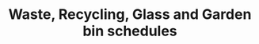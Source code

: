 ---
layout: default
title: "Waste, Recycling, Glass and Garden bin schedules"

refuse_collection:
    Monday:
        -
          name: G1
          id: monday_g1
          ics: https://raw.githubusercontent.com/jamesmacwhite/gedling-borough-council-bin-calendars/main/ical/gedling_borough_council_monday_g1_bin_schedule.ics
        -
          name: G2
          id: monday_g2
          ics: https://raw.githubusercontent.com/jamesmacwhite/gedling-borough-council-bin-calendars/main/ical/gedling_borough_council_monday_g2_bin_schedule.ics

        -
          name: G3
          id: monday_g3
          ics: https://raw.githubusercontent.com/jamesmacwhite/gedling-borough-council-bin-calendars/main/ical/gedling_borough_council_monday_g3_bin_schedule.ics

        -
          name: G4
          id: monday_g4
          ics: https://raw.githubusercontent.com/jamesmacwhite/gedling-borough-council-bin-calendars/main/ical/gedling_borough_council_monday_g4_bin_schedule.ics

    Tuesday:
        -
          name: G1
          id: tuesday_g1
          ics: https://raw.githubusercontent.com/jamesmacwhite/gedling-borough-council-bin-calendars/main/ical/gedling_borough_council_tuesday_g1_bin_schedule.ics

        -
          name: G2
          id: tuesday_g2
          ics: https://raw.githubusercontent.com/jamesmacwhite/gedling-borough-council-bin-calendars/main/ical/gedling_borough_council_tuesday_g2_bin_schedule.ics

        -
          name: G3
          id: tuesday_g3
          ics: https://raw.githubusercontent.com/jamesmacwhite/gedling-borough-council-bin-calendars/main/ical/gedling_borough_council_tuesday_g3_bin_schedule.ics

        -
          name: G4
          id: tuesday_g4
          ics: https://raw.githubusercontent.com/jamesmacwhite/gedling-borough-council-bin-calendars/main/ical/gedling_borough_council_tuesday_g4_bin_schedule.ics

    Wednesday:
        -
          name: G1
          id: wednesday_g1
          ics: https://raw.githubusercontent.com/jamesmacwhite/gedling-borough-council-bin-calendars/main/ical/gedling_borough_council_wednesday_g1_bin_schedule.ics

        -
          name: G2
          id: wednesday_g2
          ics: https://raw.githubusercontent.com/jamesmacwhite/gedling-borough-council-bin-calendars/main/ical/gedling_borough_council_wednesday_g2_bin_schedule.ics

        -
          name: G3
          id: wednesday_g3
          ics: https://raw.githubusercontent.com/jamesmacwhite/gedling-borough-council-bin-calendars/main/ical/gedling_borough_council_wednesday_g3_bin_schedule.ics

        -
          name: G4
          id: wednesday_g4
          ics: https://raw.githubusercontent.com/jamesmacwhite/gedling-borough-council-bin-calendars/main/ical/gedling_borough_council_wednesday_g4_bin_schedule.ics


    Thursday:
        -
          name: G1
          id: thursday_g1
          ics: https://raw.githubusercontent.com/jamesmacwhite/gedling-borough-council-bin-calendars/main/ical/gedling_borough_council_thursday_g1_bin_schedule.ics

        -
          name: G2
          id: thursday_g2
          ics: https://raw.githubusercontent.com/jamesmacwhite/gedling-borough-council-bin-calendars/main/ical/gedling_borough_council_thursday_g2_bin_schedule.ics

        -
          name: G3
          id: thursday_g3
          ics: https://raw.githubusercontent.com/jamesmacwhite/gedling-borough-council-bin-calendars/main/ical/gedling_borough_council_thursday_g3_bin_schedule.ics

        -
          name: G4
          id: thursday_g4
          ics: https://raw.githubusercontent.com/jamesmacwhite/gedling-borough-council-bin-calendars/main/ical/gedling_borough_council_thursday_g4_bin_schedule.ics


    Friday:
        -
          name: G1
          id: friday_g1
          ics: https://raw.githubusercontent.com/jamesmacwhite/gedling-borough-council-bin-calendars/main/ical/gedling_borough_council_friday_g1_bin_schedule.ics

        -
          name: G2
          id: friday_g2
          ics: https://raw.githubusercontent.com/jamesmacwhite/gedling-borough-council-bin-calendars/main/ical/gedling_borough_council_friday_g2_bin_schedule.ics

        -
          name: G3
          id: friday_g3
          ics: https://raw.githubusercontent.com/jamesmacwhite/gedling-borough-council-bin-calendars/main/ical/gedling_borough_council_friday_g3_bin_schedule.ics

        -
          name: G4
          id: friday_g4
          ics: https://raw.githubusercontent.com/jamesmacwhite/gedling-borough-council-bin-calendars/main/ical/gedling_borough_council_friday_g4_bin_schedule.ics

garden_collection:
    Monday:
        -
          name: A
          id: garden_a
          ics: https://raw.githubusercontent.com/jamesmacwhite/gedling-borough-council-bin-calendars/main/ical/gedling_borough_council_monday_a_garden_bin_schedule.ics

        -
          name: F
          id: garden_f
          ics: https://raw.githubusercontent.com/jamesmacwhite/gedling-borough-council-bin-calendars/main/ical/gedling_borough_council_monday_f_garden_bin_schedule.ics

    Tuesday:
        -
          name: B
          id: garden_b
          ics: https://raw.githubusercontent.com/jamesmacwhite/gedling-borough-council-bin-calendars/main/ical/gedling_borough_council_tuesday_b_garden_bin_schedule.ics

        -
          name: G
          id: garden_g
          ics: https://raw.githubusercontent.com/jamesmacwhite/gedling-borough-council-bin-calendars/main/ical/gedling_borough_council_tuesday_g_garden_bin_schedule.ics

    Wednesday:
        - 
          name: C
          id: garden_c
          ics: https://raw.githubusercontent.com/jamesmacwhite/gedling-borough-council-bin-calendars/main/ical/gedling_borough_council_wednesday_c_garden_bin_schedule.ics

        -
          name: H
          id: garden_h
          ics: https://raw.githubusercontent.com/jamesmacwhite/gedling-borough-council-bin-calendars/main/ical/gedling_borough_council_wednesday_h_garden_bin_schedule.ics

    Thursday:
        - 
          name: D
          id: garden_d
          ics: https://raw.githubusercontent.com/jamesmacwhite/gedling-borough-council-bin-calendars/main/ical/gedling_borough_council_thursday_d_garden_bin_schedule.ics

        - 
          name: I
          id: garden_i
          ics: https://raw.githubusercontent.com/jamesmacwhite/gedling-borough-council-bin-calendars/main/ical/gedling_borough_council_thursday_i_garden_bin_schedule.ics

    Friday:
        - 
          name: E
          id: garden_e
          ics: https://raw.githubusercontent.com/jamesmacwhite/gedling-borough-council-bin-calendars/main/ical/gedling_borough_council_friday_e_garden_bin_schedule.ics

        -
          name: J
          id: garden_j
          ics: https://raw.githubusercontent.com/jamesmacwhite/gedling-borough-council-bin-calendars/main/ical/gedling_borough_council_friday_j_garden_bin_schedule.ics
---